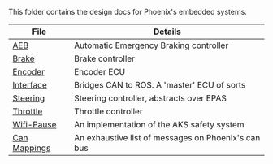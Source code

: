 This folder contains the design docs for Phoenix's embedded systems.

| File                           | Details                                             |
|--------------------------------|-----------------------------------------------------|
| [AEB](AEB.md)                  | Automatic Emergency Braking controller              |
| [Brake](Brake.md)              | Brake controller                                    |
| [Encoder](Encoder.md)          | Encoder ECU                                         |
| [Interface](Interface-ECU.md)  | Bridges CAN to ROS. A 'master' ECU of sorts         |
| [Steering](Steering.md)        | Steering controller, abstracts over EPAS            |
| [Throttle](Wifi-Pause.md)      | Throttle controller                                 |
| [Wifi-Pause](Throttle.md)      | An implementation of the AKS safety system          |
| [Can Mappings](CAN-Mapping.md) | An exhaustive list of messages on Phoenix's can bus |
